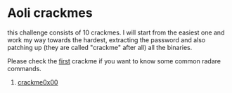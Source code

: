 # Aoli crackmes
this challenge consists of 10 crackmes.
I will start from the easiest one and work my way towards the hardest, extracting the password and also patching up (they are called "crackme" after all) all the binaries.

Please check the [first](crackme0x00/writeup.md) crackme if you want to know some common radare commands.

1. [crackme0x00](crackme0x00/writeup.md)
